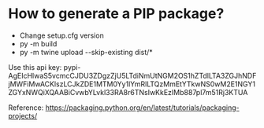 # How to generate a PIP package?
- Change setup.cfg version
- py -m build
- py -m twine upload --skip-existing dist/*

Use this api key:
pypi-AgEIcHlwaS5vcmcCJDU3ZDgzZjU5LTdiNmUtNGM2OS1hZTdlLTA3ZGJhNDFjMWFiMwACKlszLCJkZDE1MTM0Yy1lYmRlLTQzMmEtYTkwNS0wM2E1NGY1ZGYxNWQiXQAABiCvwbYLvkl33RA8r6TNsIwKkEzIMb887pl7m51Rj3KTUA

Reference: https://packaging.python.org/en/latest/tutorials/packaging-projects/